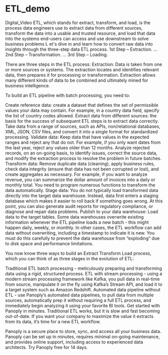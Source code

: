 # ETL_demo
 Digital_Video
 ETL, which stands for extract, transform, and load, is the process data engineers use to extract data from different sources, transform the data into a usable and trusted resource, and load that data into the systems end-users can access and use downstream to solve business problems
L
et's dive in and learn how to convert raw data into insights through the three-step data ETL process.
1st Step – Extraction. ...
2nd Step – Transformation. ...
3rd Step – Loading.

There are three steps in the ETL process: Extraction: Data is taken from one or more sources or systems. The extraction locates and identifies relevant data, then prepares it for processing or transformation. Extraction allows many different kinds of data to be combined and ultimately mined for business intelligence.

To build an ETL pipeline with batch processing, you need to:

Create reference data: create a dataset that defines the set of permissible values your data may contain. For example, in a country data field, specify the list of country codes allowed.
Extract data from different sources: the basis for the success of subsequent ETL steps is to extract data correctly. Take data from a range of sources, such as APIs, non/relational databases, XML, JSON, CSV files, and convert it into a single format for standardized processing.
Validate data: Keep data that have values in the expected ranges and reject any that do not. For example, if you only want dates from the last year, reject any values older than 12 months. Analyze rejected records, on an on-going basis, to identify issues, correct the source data, and modify the extraction process to resolve the problem in future batches.
Transform data: Remove duplicate data (cleaning), apply business rules, check data integrity (ensure that data has not been corrupted or lost), and create aggregates as necessary. For example, if you want to analyze revenue, you can summarize the dollar amount of invoices into a daily or monthly total. You need to program numerous functions to transform the data automatically. 
Stage data: You do not typically load transformed data directly into the target data warehouse. Instead, data first enters a staging database which makes it easier to roll back if something goes wrong. At this point, you can also generate audit reports for regulatory compliance, or diagnose and repair data problems.
Publish to your data warehouse: Load data to the target tables. Some data warehouses overwrite existing information whenever the ETL pipeline loads a new batch - this might happen daily, weekly, or monthly. In other cases, the ETL workflow can add data without overwriting, including a timestamp to indicate it is new. You must do this carefully to prevent the data warehouse from “exploding” due to disk space and performance limitations.

You now know three ways to build an Extract Transform Load process, which you can think of as three stages in the evolution of ETL:

Traditional ETL batch processing - meticulously preparing and transforming data using a rigid, structured process.
ETL with stream processing - using a modern stream processing framework like Kafka, you pull data in real-time from source, manipulate it on the fly using Kafka’s Stream API, and load it to a target system such as Amazon Redshift.
Automated data pipeline without ETL - use Panoply’s automated data pipelines, to pull data from multiple sources, automatically prep it without requiring a full ETL process, and immediately begin analyzing it using your favorite BI tools. Get started with Panoply in minutes.
Traditional ETL works, but it is slow and fast becoming out-of-date. If you want your company to maximize the value it extracts from its data, it’s time for a new ETL workflow.

Panoply is a secure place to store, sync, and access all your business data. Panoply can be set up in minutes, requires minimal on-going maintenance, and provides online support, including access to experienced data architects. Try Panoply free for 14 days.
